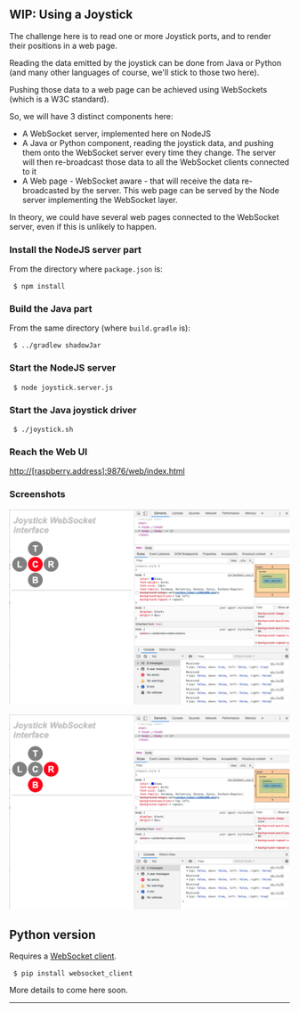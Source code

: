 ## WIP: Using a Joystick
The challenge here is to read one or more Joystick ports, and to render their positions
in a web page.

Reading the data emitted by the joystick can be done from Java or Python (and many other languages of course,
we'll stick to those two here).

Pushing those data to a web page can be achieved using WebSockets (which is a W3C standard).

So, we will have 3 distinct components here:
- A WebSocket server, implemented here on NodeJS
- A Java or Python component, reading the joystick data, and pushing them onto the WebSocket server every time they change. The server will then re-broadcast those data to all the WebSocket clients connected to it
- A Web page - WebSocket aware - that will receive the data re-broadcasted by the server. This web page can be served by the Node server implementing the WebSocket layer.

In theory, we could have several web pages connected to the WebSocket server, even if this is unlikely to happen.

### Install the NodeJS server part
From the directory where `package.json` is:
```
 $ npm install
```

### Build the Java part
From the same directory (where `build.gradle` is):
```
 $ ../gradlew shadowJar
```

### Start the NodeJS server
```
 $ node joystick.server.js
```

### Start the Java joystick driver
```
 $ ./joystick.sh
```

### Reach the Web UI
<http://[raspberry.address]:9876/web/index.html>


### Screenshots
![Center](./docimg/01.png)

![Bottom Right](./docimg/02.png)

## Python version
Requires a [WebSocket client](https://pypi.org/project/websocket_client/).
```
 $ pip install websocket_client
``` 
More details to come here soon.

---
